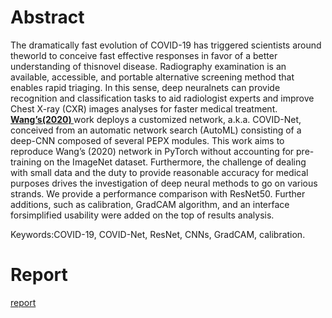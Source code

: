 # Abstract

The dramatically fast evolution of COVID-19 has triggered scientists around theworld to conceive fast effective responses in favor of a better understanding of thisnovel disease. Radiography examination is an available, accessible, and portable alternative screening method that enables rapid triaging. In this sense, deep neuralnets can provide recognition and classification tasks to aid radiologist experts and improve Chest X-ray (CXR) images analyses for faster medical treatment. <a href="https://github.com/lindawangg/COVID-Net"><b>Wang’s(2020) </b></a> work deploys a customized network, a.k.a. COVID-Net, conceived from an automatic network search (AutoML) consisting of a deep-CNN composed of several PEPX modules. This work aims to reproduce Wang’s (2020) network in PyTorch without accounting for pre-training on the ImageNet dataset. Furthermore, the challenge of dealing with small data and the duty to provide reasonable accuracy for medical purposes drives the investigation of deep neural methods to go on various strands.  We provide a performance comparison with ResNet50. Further additions, such as calibration, GradCAM algorithm, and an interface forsimplified usability were added on the top of results analysis.

Keywords:COVID-19, COVID-Net, ResNet, CNNs, GradCAM, calibration.

# Report
[report](https://github.com/RSvenja/DD2424_COVID19_Project/blob/master/report/DL_project_report.pdf)
